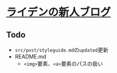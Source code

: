 # [ライデンの新人ブログ](https://ryden-inc.github.io/rookies/)

## Todo

- `src/post/styleguide.md`の`updated`更新
- README.md
  - `<img>`要素、`<a>`要素のパスの扱い
